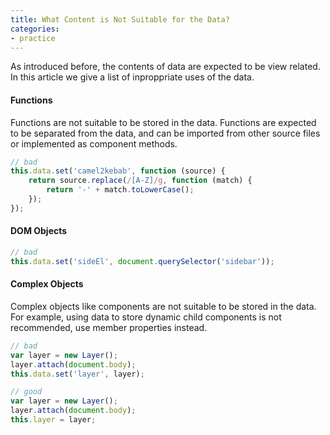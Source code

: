 ```yaml
---
title: What Content is Not Suitable for the Data?
categories:
- practice
---
```


As introduced before, the contents of data are expected to be view related. In this article we give a list of inproppriate uses of the data.

#### Functions

Functions are not suitable to be stored in the data. Functions are expected to be separated from the data, and can be imported from other source files or implemented as component methods.

```javascript
// bad
this.data.set('camel2kebab', function (source) {
    return source.replace(/[A-Z]/g, function (match) {
        return '-' + match.toLowerCase();
    });
});
```

#### DOM Objects

```javascript
// bad
this.data.set('sideEl', document.querySelector('sidebar'));
```

#### Complex Objects

Complex objects like components are not suitable to be stored in the data.
For example, using data to store dynamic child components is not recommended, use member properties instead.

```javascript
// bad
var layer = new Layer();
layer.attach(document.body);
this.data.set('layer', layer);

// good
var layer = new Layer();
layer.attach(document.body);
this.layer = layer;
```
